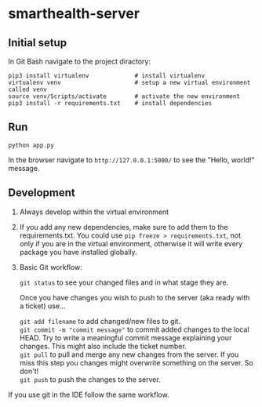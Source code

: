 # smarthealth-server

## Initial setup

In Git Bash navigate to the project diractory:

```
pip3 install virtualenv             # install virtualenv
virtualenv venv                     # setup a new virtual environment called venv
source venv/Scripts/activate        # activate the new environment
pip3 install -r requirements.txt    # install dependencies
```


## Run 

```
python app.py
```

In the browser navigate to `http://127.0.0.1:5000/` to see the "Hello, world!" message.


## Development

1. Always develop within the virtual environment
2. If you add any new dependencies, make sure to add them to the requirements.txt. You could use `pip freeze > requirements.txt`, not only if you are in the virtual environment, otherwise it will write every package you have installed globally.
3. Basic Git workflow:

    `git status` to see your changed files and in what stage they are.

    Once you have changes you wish to push to the server (aka ready with a ticket) use...

    `git add filename` to add changed/new files to git.  
    `git commit -m "commit message"` to commit added changes to the local HEAD. Try to write a meaningful commit message explaining your changes. This might also include the ticket number.  
    `git pull` to pull and merge any new changes from the server. If you miss this step you changes might overwrite something on the server. So don't!  
    `git push` to push the changes to the server.  

 If you use git in the IDE follow the same workflow.